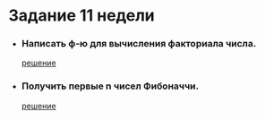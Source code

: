 # **Задание 11 недели**
+ ### Написать ф-ю для вычисления факториала числа. 
  [решение](https://github.com/Kalinin-Alexander/first_rep/blob/main/11thWeek/recursia.js)
+ ### Получить первые n чисел Фибоначчи. 
  [решение](https://github.com/Kalinin-Alexander/first_rep/blob/main/11thWeek/fib.js)
